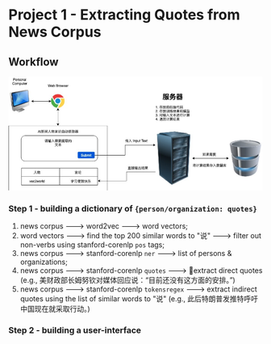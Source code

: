 # Project 1 - Extracting Quotes from News Corpus


## Workflow
![](p1-workflow.png)



### Step 1 - building a dictionary of `{person/organization: quotes}`
1. news corpus ---> word2vec ---> word vectors;
2. word vectors ---> find the top 200 similar words to "说" ---> filter out non-verbs using stanford-corenlp `pos` tags;
3. news corpus ---> stanford-corenlp `ner` ---> list of persons & organizations;
4. news corpus ---> stanford-corenlp `quotes` ---> extract direct quotes (e.g., 美财政部长姆努钦对媒体回应说：“目前还没有这方面的安排。”)
5. news corpus ---> stanford-corenlp `tokensregex` ---> extract indirect quotes using the list of similar words to "说" (e.g., 此后特朗普发推特呼吁中国现在就采取行动。)

### Step 2 - building a user-interface
